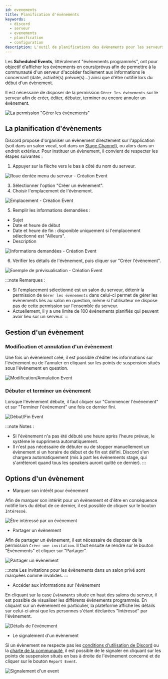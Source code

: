 ```yaml
---
id: evenements
title: Planification d'évènements
keywords:
  - discord
  - serveur
  - evenements
  - planification
  - configuration
description: L'outil de planifications des évènements pour les serveurs 
---
```

Les **Scheduled Events**, littéralement "évènements programmés", ont pour objectif d'afficher les évènements en cours/prévus afin de permettre à la communauté d'un serveur d'accéder facilement aux informations le concernant (date, activité(s) prévue(s)...) ainsi que d'être notifié lors du début d'un évènement.

Il est nécessaire de disposer de la permission `Gérer les évènements` sur le serveur afin de créer, éditer, débuter, terminer ou encore annuler un évènement.

![La permission "Gérer les évènements"](https://i.discord.fr/ShEw.png)

## La planification d'évènements

Discord propose d'organiser un évènement directement sur l'application (soit dans un salon vocal, soit dans un [Stage Channel](https://discord.fr/wiki/interface/salon-vocal/stage-channels/)), ou alors dans un endroit extérieur. Pour instituer un évènement, il convient de respecter les étapes suivantes :

1. Appuyer sur la flèche vers le bas à côté du nom du serveur.

![Roue dentée menu du serveur - Création Event](https://i.discord.fr/lTLf.png)

3. Sélectionner l'option "Créer un évènement".
4. Choisir l'emplacement de l'évènement.

![Emplacement - Création Event](https://i.discord.fr/9oI4.png)

5. Remplir les informations demandées :
- Sujet
- Date et heure de début
- Date et heure de fin : disponible uniquement si l'emplacement sélectionné est "Ailleurs".
- Description

![Informations demandées - Création Event](https://i.discord.fr/JziR.png)

6. Vérifier les détails de l'évènement, puis cliquer sur "Créer l'évènement".

![Exemple de prévisualisation - Création Event](https://i.discord.fr/MQUg.png)

:::note Remarques :
 - Si l'emplacement sélectionné est un salon du serveur, détenir la permission de `Gérer les évènements` dans celui-ci permet de gérer les évènements liés au salon en question, même si l'utilisateur ne dispose pas de cette permission sur l'ensemble du serveur.
 - Actuellement, il y a une limite de 100 événements planifiés qui peuvent avoir lieu sur un serveur.
:::

## Gestion d'un évènement

### Modification et annulation d'un évènement 

Une fois un évènement créé, il est possible d'éditer les informations sur l'évènement ou de l'annuler en cliquant sur les points de suspension situés sous l'évènement en question.

![Modification/Annulation Event](https://i.discord.fr/R0Xp.png)

### Débuter et terminer un évènement

Lorsque l'évènement débute, il faut cliquer sur "Commencer l'évènement" et sur "Terminer l'évènement" une fois ce dernier fini.

![Début/Fin Event](https://i.discord.fr/QXvQ.png)

:::note Notes : 
 - Si l'évènement n'a pas été débuté une heure après l'heure prévue, le système le supprimera automatiquement.
 - Il n'est pas nécéssaire de débuter ou de stopper manuellement  un évènement si un horaire de début et de fin est défini. Discord s'en chargera automatiquement (mis à part les évènements stage, qui s'arrêteront quand tous les speakers auront quitté ce dernier).
:::

## Options d'un évènement

 - Marquer son intérêt pour évènement

Afin de marquer son intérêt pour un évènement et d'être en conséquence notifié lors du début de ce dernier, il est possible de cliquer sur le bouton `Intéressé`. 

![Être intéressé par un évènement](https://i.discord.fr/mHr0.png)

 - Partager un évènement

Afin de partager un évènement, il est nécessaire de disposer de la permission `Créer une invitation`. Il faut ensuite se rendre sur le bouton "Évènements" et cliquer sur "Partager".

![Partager un évènement](https://i.discord.fr/R7Q8.png)

:::note
Les invitations pour les évènements dans un salon privé sont marquées comme invalides.
:::

 - Accéder aux informations sur l'évènement

En cliquant sur la case `Évènements` située en haut des salons du serveur, il est possible de visualiser les différents évènements programmés. En cliquant sur un évènement en particulier, la plateforme affiche les détails sur celui-ci ainsi que les personnes s'étant déclarées "Intéressé" par l'évènement.

![Détails de l'évènement](https://i.discord.fr/QDpf.png)

 - Le signalement d'un évènement

Si un évènement ne respecte pas les [conditions d'utilisation de Discord](https://discord.com/tos) ou la [charte de la communauté](https://support.discord.com/hc/fr/articles/360035969312-Lignes-de-conduite-des-serveurs-communautaires), il est possible de le signaler en cliquant sur les points de suspension situés en bas à droite de l'évènement concerné et de cliquer sur le bouton `Report Event`.

![Signalement d'un event](https://i.discord.fr/q5bZ.png)
